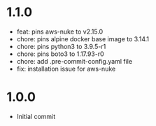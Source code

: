 1.1.0
=====

* feat: pins aws-nuke to v2.15.0
* chore: pins alpine docker base image to 3.14.1
* chore: pins python3 to 3.9.5-r1
* chore: pins boto3 to 1.17.93-r0
* chore: add .pre-commit-config.yaml file
* fix: installation issue for aws-nuke

1.0.0
=====

  * Initial commit

